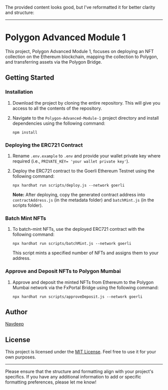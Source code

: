 The provided content looks good, but I've reformatted it for better clarity and structure:

---

# Polygon Advanced Module 1

This project, Polygon Advanced Module 1, focuses on deploying an NFT collection on the Ethereum blockchain, mapping the collection to Polygon, and transferring assets via the Polygon Bridge.

## Getting Started

### Installation

1. Download the project by cloning the entire repository. This will give you access to all the contents of the repository.
2. Navigate to the `Polygon-Advanced-Module-1` project directory and install dependencies using the following command:

   ```shell
   npm install
   ```

### Deploying the ERC721 Contract

1. Rename `.env.example` to `.env` and provide your wallet private key where required (i.e., `PRIVATE_KEY= 'your wallet private key'`).
2. Deploy the ERC721 contract to the Goerli Ethereum Testnet using the following command:

   ```shell
   npx hardhat run scripts/deploy.js --network goerli 
   ```

   **Note:** After deploying, copy the generated contract address into `contractAddress.js` (in the metadata folder) and `batchMint.js` (in the scripts folder).

### Batch Mint NFTs

1. To batch-mint NFTs, use the deployed ERC721 contract with the following command:

   ```shell
   npx hardhat run scripts/batchMint.js --network goerli
   ```

   This script mints a specified number of NFTs and assigns them to your address.

### Approve and Deposit NFTs to Polygon Mumbai

1. Approve and deposit the minted NFTs from Ethereum to the Polygon Mumbai network via the FxPortal Bridge using the following command:

   ```shell
   npx hardhat run scripts/approveDeposit.js --network goerli
   ```

## Author

[Navdeep](https://github.com/nxvtej)

## License

This project is licensed under the [MIT License](LICENSE). Feel free to use it for your own purposes.

---

Please ensure that the structure and formatting align with your project's specifics. If you have any additional information to add or specific formatting preferences, please let me know!
